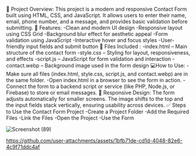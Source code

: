 📄 Project Overview:
This project is a modern and responsive Contact Form built using HTML, CSS, and JavaScript. It allows users to enter their name, email, phone number, and a message, and provides basic validation before submitting.
🎨 Features:
-Clean and modern UI design
-Responsive layout using CSS Grid
-Background blur effect for aesthetic appeal
-Form validation using JavaScript
-Interactive hover and focus styles
-User-friendly input fields and submit button
🧾 Files Included :
-index.html – Main structure of the contact form
-style.css – Styling for layout, responsiveness, and effects
-script.js – JavaScript for form validation and interaction
-contact.webp – Background image used in the form design
💻How to Use:
-Make sure all files (index.html, style.css, script.js, and contact.webp) are in the same folder.
-Open index.html in a browser to see the form in action.
-Connect the form to a backend script or service (like PHP, Node.js, or Firebase) to store or email messages.
📱 Responsive Design:
The form adjusts automatically for smaller screens. The image shifts to the top and the input fields stack vertically, ensuring usability across devices.
✅ Steps to Use the Contact Form Project
-Create a Project Folder
-Add the Required Files
-Link the Files
-Open the Project
-Use the Form

![Screenshot (89)](https://github.com/user-attachments/assets/64530259-cfdc-4bf0-bd86-4442b55bf019)



https://github.com/user-attachments/assets/1bfb71de-cd1d-4048-82e6-4c9f71ddc4af





